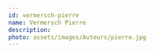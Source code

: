 ```yaml
---
id: vermersch-pierre
name: Vermersch Pierre
description: 
photo: assets/images/Auteurs/pierre.jpg
---
```

    